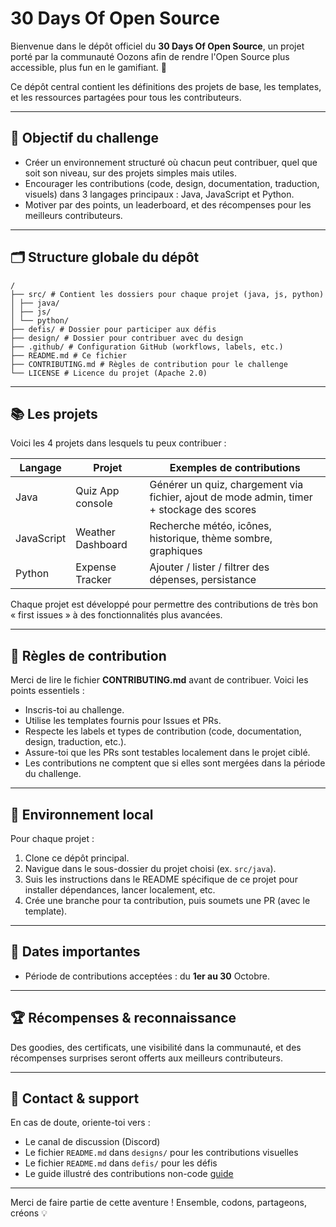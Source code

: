 # 30 Days Of Open Source

Bienvenue dans le dépôt officiel du **30 Days Of Open Source**, un projet porté par la communauté Oozons afin de rendre l'Open Source plus accessible, plus fun en le gamifiant. 👾

Ce dépôt central contient les définitions des projets de base, les templates, et les ressources partagées pour tous les contributeurs.

---

## 📌 Objectif du challenge

- Créer un environnement structuré où chacun peut contribuer, quel que soit son niveau, sur des projets simples mais utiles.
- Encourager les contributions (code, design, documentation, traduction, visuels) dans 3 langages principaux : Java, JavaScript et Python.
- Motiver par des points, un leaderboard, et des récompenses pour les meilleurs contributeurs.

---

## 🗂 Structure globale du dépôt

```
/
├── src/ # Contient les dossiers pour chaque projet (java, js, python)
│ ├── java/
│ ├── js/
│ └── python/
├── defis/ # Dossier pour participer aux défis
├── design/ # Dossier pour contribuer avec du design
├── .github/ # Configuration GitHub (workflows, labels, etc.)
├── README.md # Ce fichier
├── CONTRIBUTING.md # Règles de contribution pour le challenge
└── LICENSE # Licence du projet (Apache 2.0)
```

---

## 📚 Les projets

Voici les 4 projets dans lesquels tu peux contribuer :

| Langage    | Projet            | Exemples de contributions                                                                 |
| ---------- | ----------------- | ----------------------------------------------------------------------------------------- |
| Java       | Quiz App console  | Générer un quiz, chargement via fichier, ajout de mode admin, timer + stockage des scores |
| JavaScript | Weather Dashboard | Recherche météo, icônes, historique, thème sombre, graphiques                             |
| Python     | Expense Tracker   | Ajouter / lister / filtrer des dépenses, persistance                                      |

Chaque projet est développé pour permettre des contributions de très bon « first issues » à des fonctionnalités plus avancées.

---

## 📝 Règles de contribution

Merci de lire le fichier **CONTRIBUTING.md** avant de contribuer. Voici les points essentiels :

- Inscris-toi au challenge.
- Utilise les templates fournis pour Issues et PRs.
- Respecte les labels et types de contribution (code, documentation, design, traduction, etc.).
- Assure-toi que les PRs sont testables localement dans le projet ciblé.
- Les contributions ne comptent que si elles sont mergées dans la période du challenge.

---

## 🔧 Environnement local

Pour chaque projet :

1. Clone ce dépôt principal.
2. Navigue dans le sous-dossier du projet choisi (ex. `src/java`).
3. Suis les instructions dans le README spécifique de ce projet pour installer dépendances, lancer localement, etc.
4. Crée une branche pour ta contribution, puis soumets une PR (avec le template).

---

## 📅 Dates importantes

- Période de contributions acceptées : du **1er au 30** Octobre.

---

## 🏆 Récompenses & reconnaissance

Des goodies, des certificats, une visibilité dans la communauté, et des récompenses surprises seront offerts aux meilleurs contributeurs.

---

## 💬 Contact & support

En cas de doute, oriente-toi vers :

- Le canal de discussion (Discord)
- Le fichier `README.md` dans `designs/` pour les contributions visuelles
- Le fichier `README.md` dans `defis/` pour les défis
- Le guide illustré des contributions non-code [guide](https://30doos.oozons.com/tutorial)

---

Merci de faire partie de cette aventure ! Ensemble, codons, partageons, créons 💡
